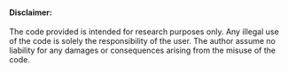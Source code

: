 #### Disclaimer:
The code provided is intended for research purposes only. Any illegal use of the code is solely the responsibility of the user. The author assume no liability for any damages or consequences arising from the misuse of the code.
